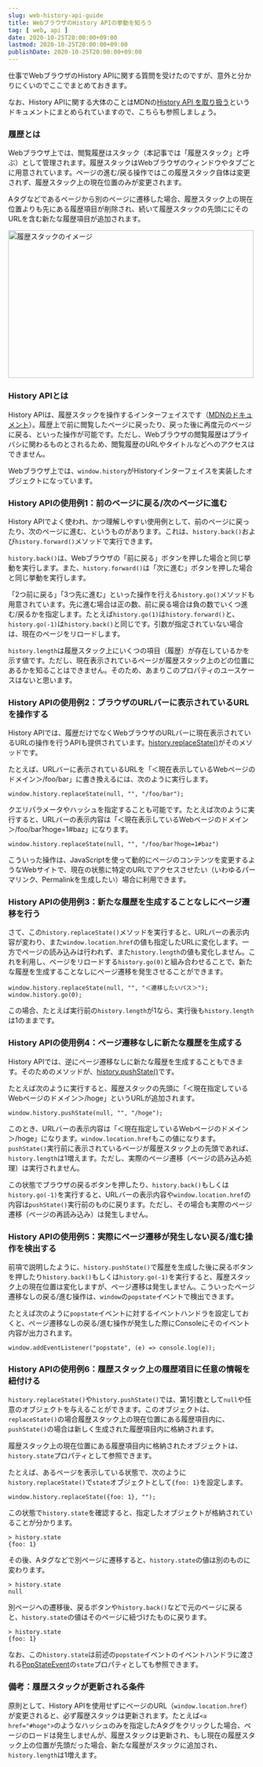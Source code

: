 ```yaml
---
slug: web-history-api-guide
title: WebブラウザのHistory APIの挙動を知ろう
tag: [ web, api ]
date: 2020-10-25T20:00:00+09:00
lastmod: 2020-10-25T20:00:00+09:00
publishDate: 2020-10-25T20:00:00+09:00
---
```


仕事でWebブラウザのHistory APIに関する質問を受けたのですが、意外と分かりにくいのでここでまとめておきます。

なお、History APIに関する大体のことはMDNの[History API を取り扱う](https://developer.mozilla.org/ja/docs/Web/API/History_API/Working_with_the_History_API)というドキュメントにまとめられていますので、こちらも参照しましょう。

### 履歴とは

Webブラウザ上では、閲覧履歴はスタック（本記事では「履歴スタック」と呼ぶ）として管理されます。履歴スタックはWebブラウザのウィンドウやタブごとに用意されています。ページの進む/戻る操作ではこの履歴スタック自体は変更されず、履歴スタック上の現在位置のみが変更されます。

Aタグなどであるページから別のページに遷移した場合、履歴スタック上の現在位置よりも先にある履歴項目が削除され、続いて履歴スタックの先頭ににそのURLを含む新たな履歴項目が追加されます。

<img src="/img/blog/2020/10/history_stack.png" width="500" height="300" alt="履歴スタックのイメージ">

### History APIとは

History APIは、履歴スタックを操作するインターフェイスです（[MDNのドキュメント](https://developer.mozilla.org/ja/docs/Web/API/History)）。履歴上で前に閲覧したページに戻ったり、戻った後に再度元のページに戻る、といった操作が可能です。ただし、Webブラウザの閲覧履歴はプライバシに関わるものとされるため、閲覧履歴のURLやタイトルなどへのアクセスはできません。

Webブラウザ上では、`window.history`がHistoryインターフェイスを実装したオブジェクトになっています。


### History APIの使用例1：前のページに戻る/次のページに進む

History APIでよく使われ、かつ理解しやすい使用例として、前のページに戻ったり、次のページに進む、というものがあります。これは、`history.back()`および`history.forward()`メソッドで実行できます。

`history.back()`は、Webブラウザの「前に戻る」ボタンを押した場合と同じ挙動を実行します。また、`history.forward()`は「次に進む」ボタンを押した場合と同じ挙動を実行します。

「2つ前に戻る」「3つ先に進む」といった操作を行える`history.go()`メソッドも用意されています。先に進む場合は正の数、前に戻る場合は負の数でいくつ進む/戻るかを指定します。たとえば`history.go(1)`は`history.forward()`と、`history.go(-1)`は`history.back()`と同じです。引数が指定されていない場合は、現在のページをリロードします。

`history.length`は履歴スタック上にいくつの項目（履歴）が存在しているかを示す値です。ただし、現在表示されているページが履歴スタック上のどの位置にあるかを知ることはできません。そのため、あまりこのプロパティのユースケースはないと思います。

### History APIの使用例2：ブラウザのURLバーに表示されているURLを操作する

History APIでは、履歴だけでなくWebブラウザのURLバーに現在表示されているURLの操作を行うAPIも提供されています。[history.replaceState()](https://developer.mozilla.org/ja/docs/Web/API/History/replaceState)がそのメソッドです。

たとえば、URLバーに表示されているURLを「＜現在表示しているWebページのドメイン＞/foo/bar」に書き換えるには、次のように実行します。

```
window.history.replaceState(null, "", "/foo/bar");
```

クエリパラメータやハッシュを指定することも可能です。たとえば次のように実行すると、URLバーの表示内容は「＜現在表示しているWebページのドメイン＞/foo/bar?hoge=1#baz」になります。

```
window.history.replaceState(null, "", "/foo/bar?hoge=1#baz")
```

こういった操作は、JavaScriptを使って動的にページのコンテンツを変更するようなWebサイトで、現在の状態に特定のURLでアクセスさせたい（いわゆるパーマリンク、Permalinkを生成したい）場合に利用できます。

### History APIの使用例3：新たな履歴を生成することなしにページ遷移を行う

さて、この`history.replaceState()`メソッドを実行すると、URLバーの表示内容が変わり、また`window.location.href`の値も指定したURLに変化します。一方でページの読み込みは行われず、また`history.length`の値も変化しません。これを利用し、ページをリロードする`history.go(0)`と組み合わせることで、新たな履歴を生成することなしにページ遷移を発生させることができます。

```
window.history.replaceState(null, "", "＜遷移したいパス＞");
window.history.go(0);
```

この場合、たとえば実行前の`history.length`が1なら、実行後も`history.length`は1のままです。

### History APIの使用例4：ページ遷移なしに新たな履歴を生成する

History APIでは、逆にページ遷移なしに新たな履歴を生成することもできます。そのためのメソッドが、[history.pushState()](https://developer.mozilla.org/ja/docs/Web/API/History/pushState)です。

たとえば次のように実行すると、履歴スタックの先頭に「＜現在指定しているWebページのドメイン＞/hoge」というURLが追加されます。

```
window.history.pushState(null, "", "/hoge");
```

このとき、URLバーの表示内容は「＜現在指定しているWebページのドメイン＞/hoge」になります。`window.location.href`もこの値になります。`pushState()`実行前に表示されているページが履歴スタック上の先頭であれば、`history.length`は1増えます。ただし、実際のページ遷移（ページの読み込み処理）は実行されません。

この状態でブラウザの戻るボタンを押したり、`history.back()`もしくは`history.go(-1)`を実行すると、URLバーの表示内容や`window.location.href`の内容は`pushState()`実行前のものに戻ります。ただし、その場合も実際のページ遷移（ページの再読み込み）は発生しません。

### History APIの使用例5：実際にページ遷移が発生しない戻る/進む操作を検出する

前項で説明したように、`history.pushState()`で履歴を生成した後に戻るボタンを押したり`history.back()`もしくは`history.go(-1)`を実行すると、履歴スタック上の現在位置は変化しますが、ページ遷移は発生しません。こういったページ遷移なしの戻る/進む操作は、`window`の`popstate`イベントで検出できます。

たとえば次のように`popstate`イベントに対するイベントハンドラを設定しておくと、ページ遷移なしの戻る/進む操作が発生した際にConsoleにそのイベント内容が出力されます。

```
window.addEventListener("popstate", (e) => console.log(e));
```

### History APIの使用例6：履歴スタック上の履歴項目に任意の情報を紐付ける

`history.replaceState()`や`history.pushState()`では、第1引数として`null`や任意のオブジェクトを与えることができます。このオブジェクトは、`replaceState()`の場合履歴スタック上の現在位置にある履歴項目内に、`pushState()`の場合は新しく生成された履歴項目内に格納されます。

履歴スタック上の現在位置にある履歴項目内に格納されたオブジェクトは、`history.state`プロパティとして参照できます。

たとえば、あるページを表示している状態で、次のように`history.replaceState()`で`state`オブジェクトとして`{foo: 1}`を設定します。

```
window.history.replaceState({foo: 1}, "");
```

この状態で`history.state`を確認すると、指定したオブジェクトが格納されていることが分かります。

```
> history.state
{foo: 1}
```

その後、Aタグなどで別ページに遷移すると、`history.state`の値は別のものに変わります。

```
> history.state
null
```

別ページへの遷移後、戻るボタンや`history.back()`などで元のページに戻ると、`history.state`の値はそのページに紐づけたものに戻ります。

```
> history.state
{foo: 1}
```

なお、この`history.state`は前述の`popstate`イベントのイベントハンドラに渡される[PopStateEvent](https://developer.mozilla.org/en-US/docs/Web/API/PopStateEvent)の`state`プロパティとしても参照できます。


### 備考：履歴スタックが更新される条件

原則として、History APIを使用せずにページのURL（`window.location.href`）が変更されると、必ず履歴スタックは更新されます。たとえば`<a href="#hoge">`のようなハッシュのみを指定したAタグをクリックした場合、ページのロードは発生しませんが、履歴スタックは更新され、もし現在の履歴スタック上の位置が先頭だった場合、新たな履歴がスタックに追加され、`history.length`は1増えます。
